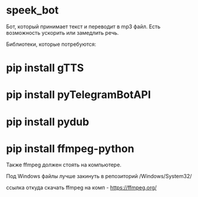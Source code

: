 # speek_bot

Бот, который принимает текст и переводит в mp3 файл. Есть возможность ускорить или замедлить речь.

Библиотеки, которые потребуются:

# pip install gTTS
# pip install pyTelegramBotAPI
# pip install pydub
# pip install ffmpeg-python

Также ffmpeg должен стоять на компьютере.

Под Windows файлы лучше закинуть в репозиторий /Windows/System32/

ссылка откуда скачать ffmpeg на комп - https://ffmpeg.org/
